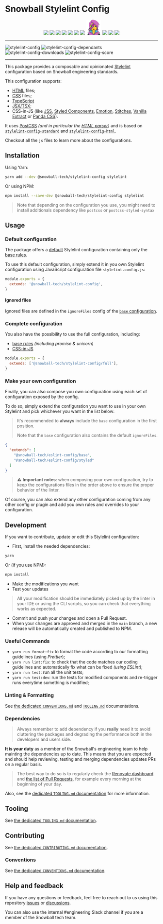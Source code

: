 # Snowball Stylelint Config

<div style="text-align: center">
  <img src="https://whosydd.gallerycdn.vsassets.io/extensions/whosydd/stylelint-config/1.3.0/1664729602088/Microsoft.VisualStudio.Services.Icons.Default" width="50" />
  <img src="https://camo.githubusercontent.com/a2ebaaedf9af41416a2717b3a28f405b39535397f4463c5c5119146c84c240f9/68747470733a2f2f706f73746373732e6f72672f6c6f676f2e737667" width="50" />
  <img src="https://cdn.jsdelivr.net/gh/devicons/devicon/icons/html5/html5-original.svg" width="50" />
  <img src="https://cdn.jsdelivr.net/gh/devicons/devicon/icons/css3/css3-original.svg" width="50" />
  <img src="https://repository-images.githubusercontent.com/298623011/59bf7000-ff7b-11ea-8450-92c845df2ea3" width="90" />
  <img src="https://raw.githubusercontent.com/jsstyles/logo/master/logo.png" width="50" />
  <img src="https://www.styled-components.com/atom.png" width="50" />
  <img src="https://raw.githubusercontent.com/emotion-js/emotion/main/emotion.png" width="50" />
  <img src="https://pbs.twimg.com/profile_images/1298774539606863875/IMwwk2q6_400x400.jpg" width="50" />
  <img src="https://avatars.githubusercontent.com/u/112610040?s=280&v=4" width="50" />
  <img src="https://pbs.twimg.com/card_img/1669896521263857664/zKKV8qRP?format=jpg&name=900x900" width="50" />
</div>

---

![stylelint-config](https://img.shields.io/npm/v/@snowball-tech/stylelint-config)
![stylelint-config-dependants](https://img.shields.io/librariesio/dependents/npm/@snowball-tech/stylelint-config)
![stylelint-config-downloads](https://img.shields.io/npm/dt/@snowball-tech/stylelint-config)
![stylelint-config-score](https://img.shields.io/npms-io/final-score/@snowball-tech/stylelint-config)

---

This package provides a composable and opinionated
[Stylelint](https://stylelint.io/) configuration based on Snowball engineering standards.

This configuration supports:

- [HTML](https://developer.mozilla.org/en-US/docs/Web/HTML) files;
- [CSS](https://developer.mozilla.org/en-US/docs/Web/CSS) files;
- [TypeScript](https://www.typescriptlang.org/)
- [JSX/TSX](https://react.dev/);
- CSS-in-JS (like [JSS](https://cssinjs.org/),
  [Styled Components](https://styled-components.com/),
  [Emotion](https://emotion.sh/),
  [Stitches](https://stitches.dev/),
  [Vanilla Extract](https://vanilla-extract.style/) or
  [Panda CSS](https://panda-css.com/)).

It uses [PostCSS](https://postcss.org/) _(and in particular the
[HTML parser](https://github.com/ota-meshi/postcss-html))_ and is based on
[`stylelint-config-standard`](https://github.com/stylelint/stylelint-config-standard)
and
[`stylelint-config-html`](https://github.com/ota-meshi/stylelint-config-html).

Checkout all the `js` files to learn more about the configurations.

## Installation

Using Yarn:

```bash
yarn add --dev @snowball-tech/stylelint-config stylelint
```

Or using NPM:

```bash
npm install --save-dev @snowball-tech/stylelint-config stylelint
```

> Note that depending on the configuration you use, you might need to install
> additionals dependency like `postcss` or `postcss-styled-syntax`

## Usage

### Default configuration

The package offers a [default](./index.js) Stylelint configuration containing
only the [base rules](./base.js).

To use this default configuration, simply extend it in you own Stylelint
configuration using JavaScript configuration file `stylelint.config.js`:

```js
module.exports = {
  extends: '@snowball-tech/stylelint-config',
}
```

#### Ignored files

Ignored files are defined in the `ignoreFiles` config of the
[`base` configuration](./base.js).

### Complete configuration

You also have the possibility to use the full configuration, including:

- [base rules](./base.js) _(including promise & unicorn)_
- [CSS-in-JS](./styled.js)

```js
module.exports = {
  extends: ['@snowball-tech/stylelint-config/full'],
}
```

### Make your own configuration

Finally, you can also compose you own configuration using each set of
configuration exposed by the config.

To do so, simply extend the configuration you want to use in your own Stylelint
and pick whichever you want in the list below:

> It's recommended to **always** include the `base` configuration in the first
> position.
>
> Note that the `base` configuration also contains the default `ignoreFiles`.

```json
{
  "extends": [
    "@snowball-tech/eslint-config/base",
    "@snowball-tech/eslint-config/styled"
  ]
}
```

> ⚠️ **Important notes**: when composing your own configuration, try to keep the
> configurations files in the order above to ensure the proper behavior of the
> linter.

Of course, you can also extend any other configuration coming from any other
config or plugin and add you own rules and overrides to your configuration.

## Development

If you want to contribute, update or edit this Stylelint configuration:

- First, install the needed dependencies:

```bash
yarn
```

Or (if you use NPM):

```bash
npm install
```

- Make the modifications you want
- Test your updates

> All your modification should be immediately picked up by the linter in your
> IDE or using the CLI scripts, so you can check that everything works as
> expected.

- Commit and push your changes and open a Pull Request.
- When your changes are approved and merged in the `main` branch, a new release
  will be automatically created and published to NPM.

### Useful Commands

- `yarn run format:fix` to format the code according to our formatting guidelines
  (using _Prettier_);
- `yarn run lint:fix`: to check that the code matches our coding guidelines and
  automatically fix what can be fixed _(using ESLint)_;
- `yarn run test`: run all the unit tests;
- `yarn run test:dev`: run the tests for modified components and re-trigger runs
  everytime something is modified;

### Linting & Formatting

See [the dedicated `CONVENTIONS.md`](../../docs/CONVENTIONS.md) and
[`TOOLING.md`](../../docs/TOOLING.md) documentations.

### Dependencies

> Always remember to add dependency if you **really** need it to avoid
> cluttering the packages and degrading the performance both in the developers
> and users side.

**It is your duty** as a member of the Snowball's engineering team to help
mainting the dependencies up to date. This means that you are expected and
should help reviewing, testing and merging dependencies updates PRs on a regular
basis.

> The best way to do so is to regularly check the
> [Renovate dashboard](https://github.com/snowball-tech/glacier/issues/10) and
> [the list of Pull Requests](https://github.com/snowball-tech/glacier/pulls?q=is%3Apr+is%3Aopen+sort%3Aupdated-desc+label%3Adev-deps%2Cdeps),
> for example every morning at the beginning of your day.

Also, see the [dedicated `TOOLING.md` documentation](../../docs/TOOLING.md) for more
information.

## Tooling

See [the dedicated `TOOLING.md` documentation](../../docs/TOOLING.md).

## Contributing

See [the dedicated `CONTRIBUTING.md` documentation](../../CONTRIBUTING.md).

### Conventions

See [the dedicated `CONVENTIONS.md` documentation](../../docs/CONVENTIONS.md).

## Help and feedback

If you have any questions or feedback, feel free to reach out to us using this
repository [issues](https://github.com/snowball-tech/glacier/issues) or
[discussions](https://github.com/snowball-tech/glacier/discussions).

You can also use the internal #engineering Slack channel if you are a member of
the Snowball tech team.
